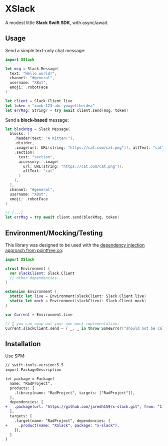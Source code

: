 # XSlack

A modest little **Slack Swift SDK**, with async/await.

## Usage

Send a simple text-only chat message:

```swift
import XSlack

let msg = Slack.Message(
  text: "Hello world!",
  channel: "#general",
  username: "XBot",
  emoji: .robotFace
)

let client = Slack.Client.live
let token = "xoxb-123-abc-yougettheidea"
let errMsg: String? = try await client.send(msg, token)
```

Send a **block-based** message:

```swift
let blockMsg = Slack.Message(
  blocks: [
    .header(text: "A Kitten!"),
    .divider,
    .image(url: URL(string: "https://cat.com/cat.png")!, altText: "cat"),
    .section(
      text: "section",
      accessory: .image(
        url: URL(string: "https://cat.com/cat.png")!,
        altText: "cat"
      )
    ),
  ],
  channel: "#general",
  username: "XBot",
  emoji: .robotFace
)

// [...]
let errMsg = try await client.send(blockMsg, token)
```

## Environment/Mocking/Testing

This library was designed to be used with the
[dependency injection approach from pointfree.co](https://www.pointfree.co/episodes/ep16-dependency-injection-made-easy):

```swift
import XSlack

struct Environment {
  var slackClient: Slack.Client
  // other dependencies...
}

extension Environment {
  static let live = Environment(slackClient: Slack.Client.live)
  static let mock = Environment(slackClient: Slack.Client.mock)
}

var Current = Environment.live

// 🎉 you can swap out your own mock implementation:
Current.slackClient.send = { _, _ in throw SomeError("should not be called") }
```

## Installation

Use SPM:

```diff
// swift-tools-version:5.5
import PackageDescription

let package = Package(
  name: "RadProject",
  products: [
    .library(name: "RadProject", targets: ["RadProject"]),
  ],
  dependencies: [
+   .package(url: "https://github.com/jaredh159/x-slack.git", from: "1.0.0")
  ],
  targets: [
    .target(name: "RadProject", dependencies: [
+     .product(name: "XSlack", package: "x-slack"),
    ]),
  ]
)
```
